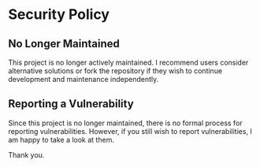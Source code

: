 # Security Policy

## No Longer Maintained

This project is no longer actively maintained.
I recommend users consider alternative solutions or fork the repository if they wish to continue development and maintenance independently.

## Reporting a Vulnerability

Since this project is no longer maintained, there is no formal process for reporting vulnerabilities. However, if you still wish to report vulnerabilities, I am happy to take a look at them.

Thank you.
